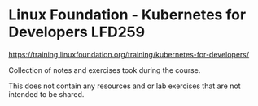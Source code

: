# Linux Foundation - Kubernetes for Developers LFD259

<https://training.linuxfoundation.org/training/kubernetes-for-developers/>

Collection of notes and exercises took during the course.

This does not contain any resources and or lab exercises that are not intended to be shared.

